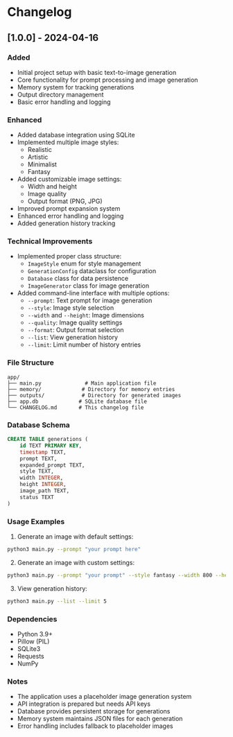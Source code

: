 # Changelog

## [1.0.0] - 2024-04-16

### Added
- Initial project setup with basic text-to-image generation
- Core functionality for prompt processing and image generation
- Memory system for tracking generations
- Output directory management
- Basic error handling and logging

### Enhanced
- Added database integration using SQLite
- Implemented multiple image styles:
  - Realistic
  - Artistic
  - Minimalist
  - Fantasy
- Added customizable image settings:
  - Width and height
  - Image quality
  - Output format (PNG, JPG)
- Improved prompt expansion system
- Enhanced error handling and logging
- Added generation history tracking

### Technical Improvements
- Implemented proper class structure:
  - `ImageStyle` enum for style management
  - `GenerationConfig` dataclass for configuration
  - `Database` class for data persistence
  - `ImageGenerator` class for image generation
- Added command-line interface with multiple options:
  - `--prompt`: Text prompt for image generation
  - `--style`: Image style selection
  - `--width` and `--height`: Image dimensions
  - `--quality`: Image quality settings
  - `--format`: Output format selection
  - `--list`: View generation history
  - `--limit`: Limit number of history entries

### File Structure
```
app/
├── main.py              # Main application file
├── memory/             # Directory for memory entries
├── outputs/            # Directory for generated images
├── app.db             # SQLite database file
└── CHANGELOG.md       # This changelog file
```

### Database Schema
```sql
CREATE TABLE generations (
    id TEXT PRIMARY KEY,
    timestamp TEXT,
    prompt TEXT,
    expanded_prompt TEXT,
    style TEXT,
    width INTEGER,
    height INTEGER,
    image_path TEXT,
    status TEXT
)
```

### Usage Examples
1. Generate an image with default settings:
```bash
python3 main.py --prompt "your prompt here"
```

2. Generate an image with custom settings:
```bash
python3 main.py --prompt "your prompt" --style fantasy --width 800 --height 600 --quality 95 --format png
```

3. View generation history:
```bash
python3 main.py --list --limit 5
```

### Dependencies
- Python 3.9+
- Pillow (PIL)
- SQLite3
- Requests
- NumPy

### Notes
- The application uses a placeholder image generation system
- API integration is prepared but needs API keys
- Database provides persistent storage for generations
- Memory system maintains JSON files for each generation
- Error handling includes fallback to placeholder images 